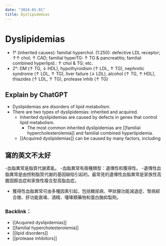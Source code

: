 ```yaml
---
date: "2024-01-01"
title: Dyslipidemias
---
```


# Dyslipidemias

* 1° (inherited causes): familial hyperchol. (1:250): defective LDL receptor; ↑↑ chol; ↑ CAD; familial hyperTG: ↑ TG & pancreatitis; familial combined hyperlipid.: ↑ chol & TG; etc.
* 2°: DM (↑ TG, ↓ HDL), hypothyroidism (↑ LDL, ↑ TG), nephrotic syndrome (↑ LDL, ↑ TG), liver failure (↓ LDL), alcohol (↑ TG, ↑ HDL), thiazides (↑ LDL, ↑ TG), protease inhib (↑ TG)

## Explain by ChatGPT

- Dyslipidemias are disorders of lipid metabolism.
- There are two types of dyslipidemias: inherited and acquired.
	- Inherited dyslipidemias are caused by defects in genes that control lipid metabolism.
		- The most common inherited dyslipidemias are [[familial hypercholesterolemia]] and familial combined hyperlipidemia.
	- [[Acquired dyslipidemias]] can be caused by many factors, including

## 窩的英文不太好

-血脂異常是脂質代謝紊亂。
-血脂異常有兩種類型：遺傳性和獲得性。
-遺傳性血脂異常是由控制脂質代謝的基因缺陷引起的。最常見的遺傳性血脂異常是家族性高膽固醇血症和家族性複合型高脂血症。
- 獲得性血脂異常可由多種因素引起，包括糖尿病、甲狀腺功能減退症、腎病綜合徵、肝功能衰竭、酒精、噻嗪類藥物和蛋白酶抑製劑。

### Backlink：

- [[Acquired dyslipidemias]]
- [[familial hypercholesterolemia]]
- [[lipid disorders]]
- [[protease inhibitors]]
